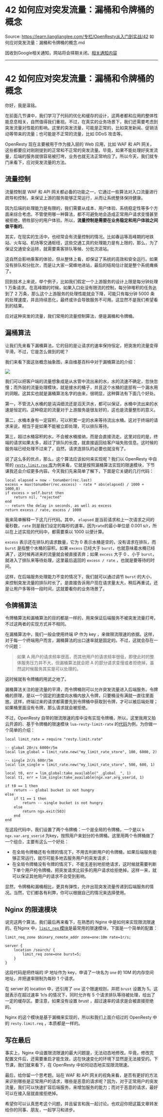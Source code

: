 # 42 如何应对突发流量：漏桶和令牌桶的概念 

Source: https://learn.lianglianglee.com/专栏/OpenResty从入门到实战/42 如何应对突发流量：漏桶和令牌桶的概念.md

因收到Google相关通知，网站将会择期关闭。[相关通知内容](https://lumendatabase.org/notices/44265620)

---

# 42 如何应对突发流量：漏桶和令牌桶的概念

你好，我是温铭。

在前面几节课中，我们学习了代码的优化和缓存的设计，这两者都和应用的整体性能息息相关，自然值得我们重视。不过，在真实的业务场景下，我们还需要考虑到突发流量对性能的影响。这里的突发流量，可能是正常的，比如突发新闻、促销活动等带来的流量；也可能是不正常的流量，比如 DDoS 攻击等。

OpenResty 现在主要被用于作为接入层的 Web 应用，比如 WAF 和 API 网关，这些都要应对刚刚提到的正常和不正常的突发流量。毕竟，如果不能处理好突发流量，后端的服务就很容易被打垮，业务也就无法正常响应了。所以今天，我们就专门来看下，应对突发流量的方法。

## 流量控制

流量控制是 WAF 和 API 网关都必备的功能之一，它通过一些算法对入口流量进行疏导和控制，来保证上游的服务能够正常运行，从而让系统整体保持健康。

因为后端的处理能力是有限的，我们需要从成本、用户体验、系统稳定性等多个方面来综合考虑。不管使用哪一种算法，都不可避免地会造成正常用户请求变慢甚至被拒绝，牺牲部分的用户体验。所以，**流量控制是需要在业务稳定和用户体验之间做平衡的**。

其实，在现实的生活中，也经常会有流量控制的情况。比如春运等高峰期的地铁站、火车站、机场等交通枢纽，这些交通工具的处理能力是有上限的，那么，为了保证交通安全运转，就需要乘客排队等候、分批次进站。

这自然会影响乘客的体验，但从整体上看，却保证了系统的高效和安全运行。如果没有排队和分批次，而是让大家一窝蜂地进站，最后的结局估计就是整个系统瘫痪了。

回到技术上来说，举个例子，比如我们假定一个上游服务的设计上限是每分钟处理 1 万条请求。在高峰期的时候，如果入口处没有限流的控制，每分钟堆积的任务达到了 2 万条，那么这个上游服务的处理性能就会下降，可能只有每分钟 5000 条的处理速度，并且持续恶化，最终或许会导致服务不可用。这显然不是我们希望看到的结果。

应对这种突发的流量，我们常用的流量控制算法，便是漏桶和令牌桶。

## 漏桶算法

让我们先来看下漏桶算法，它的目的是让请求的速率保持恒定，把突发的流量变得平滑。不过，它是怎么做到的呢？

我们来看下面这张概念抽象图，来自维基百科中对于漏桶算法的介绍：

![](assets/6e36e9d5fff0aa58d8a9b4d34671fba9.jpg)

我们可以把客户端的流量想象成是从水管中流出来的水，水的流速不确定，忽快忽慢；而外层的流量处理模块，就是接水的桶子，并且这个水桶的底部有一个漏水用的洞眼。这其实也就是漏桶算法名字的由来，很明显，这种算法有下面几个好处。

第一，不管流入水桶的是涓涓细流还是滔天洪水，都可以保证，水桶中流出来的水速是恒定的。这种稳定的流量对于上游服务是很友好的，这也是流量整形的意义。

第二，水桶本身有一定容积，可以积累一定的水来等待流出水桶。这对于终端的请求来说，相当于是如果不能被立即处理，可以排队等待。

第三，超过水桶容积的水，不会被水桶接纳，而是会直接流走。这里对应的是，终端的请求如果太多，超过了排队的长度，就直接返回给客户端失败信息。这时候的服务端已经处理不过来了，自然，请求连排队的必要也就没有了。

说了这么多的优点，那么，这个算法应该如何来实现呢？我们以 OpenResty 中自带的 [`resty.limit.req` 库](https://github.com/openresty/lua-resty-limit-traffic/blob/master/lib/resty/limit/req.lua#L73)为例来看，它就是按照漏桶算法实现的限速模块，下节课我还会介绍更多内容。今天我们先来简单了解下，下面是它关键的几行代码：

```
local elapsed = now - tonumber(rec.last)
excess = max(tonumber(rec.excess) - rate * abs(elapsed) / 1000 + 1000,0)
if excess > self.burst then
    return nil, "rejected"
end
-- return the delay in seconds, as well as excess
return excess / rate, excess / 1000

```

我来简单解释一下这几行代码。其中， `elapsed` 是当前请求和上一次请求之间的毫秒数，`rate` 则是我们设定的每秒的速率。因为`rate`的最小单位是 0.001 s/r，所以在上述实现的代码中，都需要乘以 1000 以便计算。

`excess` 表示还在排队的请求数量，它为 0 表示水桶是空的，没有请求在排队，而`burst` 是指整个水桶的容积。如果 `excess` 已经大于 `burst`，也就意味着水桶已经满了，这时候再进来的流量就会被直接丢弃；如果 `excess` 大于 0 、小于 `burst`，就进入了排队来等待处理，这里最后返回的 `excess / rate` ，也就是要等待的时间。

这样，在后端服务处理能力不变的情况下，我们就可以通过调节 `burst` 的大小，来控制突发流量的排队时长了。是直接告诉用户现在请求量太大，稍后再重试，还是让用户多等待一段时间，这就要看你的业务场景了。

## 令牌桶算法

令牌桶算法和漏桶算法的目的都是一样的，用来保证后端服务不被突发流量打垮，不过这两者的实现方式并不相同。

在漏桶算法中，我们一般会使用终端 IP 作为 key ，来做限流限速的依据。这样，对于每一个终端用户而言，漏桶算法的出口速率就是固定的。不过，这就会存在一个问题：

> 如果 A 用户的请求频率很高，而其他用户的请求频率很低，即使此时的整体服务压力并不大，但漏桶算法就会把 A 的部分请求变慢或者拒绝掉，虽然这时候服务其实是可以处理的。

这时候就有令牌桶的用武之地了。

漏桶算法关注的是流量的平滑，而令牌桶则可以允许突发流量进入后端服务。令牌桶的原理，是以一个固定的速度向水桶内放入令牌，只要桶没有满就一直往里面放。这样，终端过来的请求都需要先到令牌桶中获取到令牌，才可以被后端处理；如果桶里面没有令牌，那么请求就会被拒绝。

不过，OpenResty 自带的限流限速的库中没有实现令牌桶，所以，这里我用又拍云开源的、基于令牌桶的限速模块 `lua-resty-limit-rate` 的[代码](https://github.com/upyun/lua-resty-limit-rate)为例，为你做一个简单的介绍：

```
local limit_rate = require "resty.limit.rate"

-- global 20r/s 6000r/5m
local lim_global = limit_rate.new("my_limit_rate_store", 100, 6000, 2)

-- single 2r/s 600r/5m
local lim_single = limit_rate.new("my_limit_rate_store", 500, 600, 1)

local t0, err = lim_global:take_available("__global__", 1)
local t1, err = lim_single:take_available(ngx.var.arg_userid, 1)

if t0 == 1 then
    return -- global bucket is not hungry
else
    if t1 == 1 then
        return -- single bucket is not hungry
    else
        return ngx.exit(503)
    end
end

```

在这段代码中，我们设置了两个令牌桶：一个是全局的令牌桶，一个是以 `b ngx.var.arg_userid` 为key，按照用户来划分的令牌桶。这里用两个令牌桶做了一个组合，主要有这么一个好处：

* 在全局令牌桶还有令牌的情况下，不用去判断用户的令牌桶，如果后端服务能够正常运行，就尽可能多地去服务用户的突发请求；
* 在全局令牌桶没有令牌的情况下，不能无差别地拒绝请求，这时候就需要判断下单个用户的令牌桶，把突发请求比较多的用户请求给拒绝掉。这样一来，就可以保证其他用户的请求不会受到影响。

显然，令牌桶和漏桶相比，更具有弹性，允许出现突发流量传递到后端服务的情况。当然，它们都各有利弊，你可以根据自己的情况来选择使用。

## Nginx 的限速模块

说完这两个算法，我们最后再来看下，在熟悉的 Nginx 中是如何来实现限流限速的。在Nginx 中，[`limit_req` 模块](http://nginx.org/en/docs/http/ngx_http_limit_req_module.html)是最常用的限速模块，下面是一个简单的配置：

```
limit_req_zone $binary_remote_addr zone=one:10m rate=1r/s;

server {
    location /search/ {
        limit_req zone=one burst=5;
    }
}

```

这段代码是把终端的 IP 地址作为 key，申请了一块名为 `one` 的 10M 的内存空间地址，并把速率限制为每秒 1 个请求。

在 server 的 location 中，还引用了 `one` 这个限速规则，并把 `brust` 设置为 5。这就表示在超过速率 1r/s 的情况下，同时允许有 5 个请求排队等待被处理，给出了一定的缓存区。要注意，如果没有设置 brust ，超过速率的请求是会被直接拒绝的。

Nginx 的这个模块是基于漏桶来实现的，所以和我们上面介绍过的 OpenResty 中的 `resty.limit.req` ，本质都是一样的。

## 写在最后

事实上，Nginx 中设置限流限速的最大问题是，无法动态地修改。毕竟，修改完配置文件后，还需要重启才能生效，这在快速变化的环境下显然是无法接受的。下节课，我们就来看下，在 OpenResty 中如何动态地实现限流限速。

最后，给你留一个思考题。站在 WAF 和 API 网关的视角来看，是否有更好的方法来识别哪些是正常用户的请求，哪些是恶意的请求呢？因为，对于正常用户的突发流量，我们可以快速扩容后端服务，来增加服务的能力；而对于恶意的请求，最好可以在接入层就直接拒绝掉。

希望你可以认真思考这个问题，并且留言和我一起讨论。也欢迎你把这篇文章转发给你的同事、朋友，一起学习和进步。
